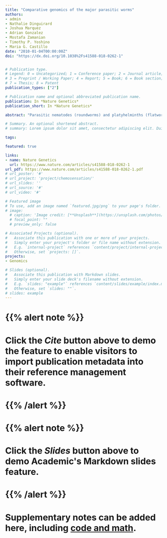 ```yaml
---
title: "Comparative genomics of the major parasitic worms"
authors:
- admin
- Nathalie Dinguirard
- Joshua Marquez
- Adrian Gonzalez
- Mostafa Zamanian
- Timothy P. Yoshino
- Maria G. Castillo
date: "2010-01-04T00:00:00Z"
doi: "https://dx.doi.org/10.1038%2Fs41588-018-0262-1"


# Publication type.
# Legend: 0 = Uncategorized; 1 = Conference paper; 2 = Journal article;
# 3 = Preprint / Working Paper; 4 = Report; 5 = Book; 6 = Book section;
# 7 = Thesis; 8 = Patent
publication_types: ["2"]

# Publication name and optional abbreviated publication name.
publication: In *Nature Genetics*
publication_short: In *Nature Genetics*

abstract: "Parasitic nematodes (roundworms) and platyhelminths (flatworms) cause debilitating chronic infections of humans and animals, decimate crop production and are a major impediment to socioeconomic development. Here we report the broadest comparative study to date of the genomes of parasitic and non-parasitic worms, involving 81. We have identified gene family births and hundreds of expanded gene families at key nodes in the phylogeny that are relevant to parasitism. Examples include gene families that modulate host immune responses, enable parasite migration though host tissues or allow the parasite to feed. We reveal extensive lineage-specific differences in core metabolism and protein families historically targeted for drug development. From an *in silico* screen, we have identified and prioritised new potential drug targets and compounds for testing. This comparative genomics resource provides a much needed boost for the research community to understand and combat parasitic worms."

# Summary. An optional shortened abstract.
# summary: Lorem ipsum dolor sit amet, consectetur adipiscing elit. Duis posuere tellus ac convallis placerat. Proin tincidunt magna sed ex sollicitudin condimentum.

tags:

featured: true

links:
- name: Nature Genetics
  url: https://www.nature.com/articles/s41588-018-0262-1
url_pdf: https://www.nature.com/articles/s41588-018-0262-1.pdf
# url_poster: '#'
# url_project: 'project/chemosensation/'
# url_slides: ''
# url_source: '#'
# url_video: '#'

# Featured image
# To use, add an image named `featured.jpg/png` to your page's folder.
# image:
  # caption: 'Image credit: [**Unsplash**](https://unsplash.com/photos/pLCdAaMFLTE)'
  # focal_point: ""
  # preview_only: false

# Associated Projects (optional).
#   Associate this publication with one or more of your projects.
#   Simply enter your project's folder or file name without extension.
#   E.g. `internal-project` references `content/project/internal-project/index.md`.
#   Otherwise, set `projects: []`.
projects:
- Genomics

# Slides (optional).
#   Associate this publication with Markdown slides.
#   Simply enter your slide deck's filename without extension.
#   E.g. `slides: "example"` references `content/slides/example/index.md`.
#   Otherwise, set `slides: ""`.
# slides: example
---
```


# {{% alert note %}}
# Click the *Cite* button above to demo the feature to enable visitors to import publication metadata into their reference management software.
# {{% /alert %}}
#
# {{% alert note %}}
# Click the *Slides* button above to demo Academic's Markdown slides feature.
# {{% /alert %}}
#
# Supplementary notes can be added here, including [code and math](https://sourcethemes.com/academic/docs/writing-markdown-latex/).
